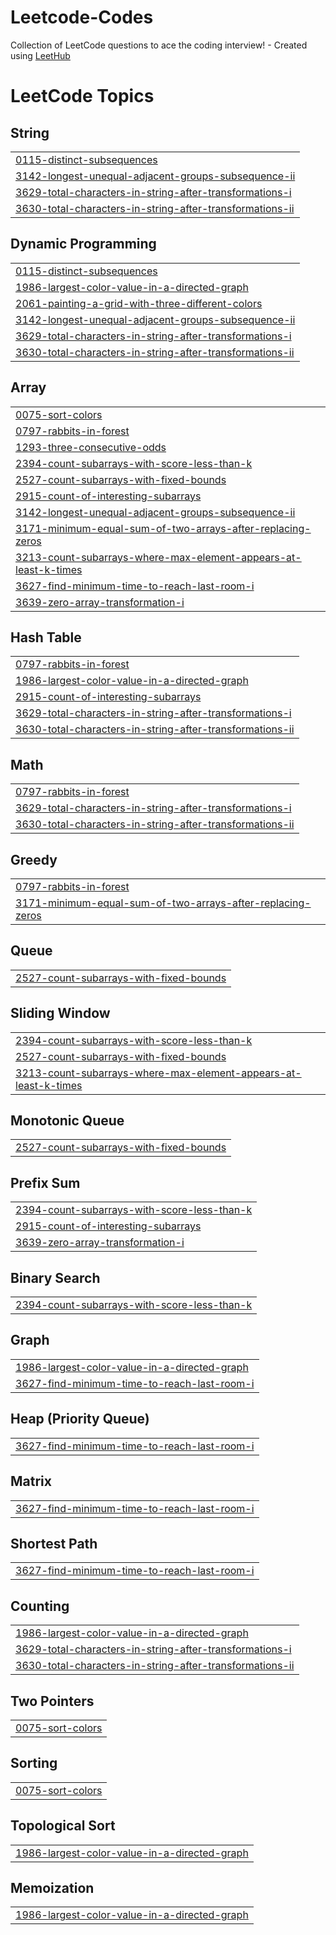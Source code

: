 # Leetcode-Codes
Collection of LeetCode questions to ace the coding interview! - Created using [LeetHub](https://github.com/QasimWani/LeetHub)

<!---LeetCode Topics Start-->
# LeetCode Topics
## String
|  |
| ------- |
| [0115-distinct-subsequences](https://github.com/sids278/Leetcode-Codes/tree/master/0115-distinct-subsequences) |
| [3142-longest-unequal-adjacent-groups-subsequence-ii](https://github.com/sids278/Leetcode-Codes/tree/master/3142-longest-unequal-adjacent-groups-subsequence-ii) |
| [3629-total-characters-in-string-after-transformations-i](https://github.com/sids278/Leetcode-Codes/tree/master/3629-total-characters-in-string-after-transformations-i) |
| [3630-total-characters-in-string-after-transformations-ii](https://github.com/sids278/Leetcode-Codes/tree/master/3630-total-characters-in-string-after-transformations-ii) |
## Dynamic Programming
|  |
| ------- |
| [0115-distinct-subsequences](https://github.com/sids278/Leetcode-Codes/tree/master/0115-distinct-subsequences) |
| [1986-largest-color-value-in-a-directed-graph](https://github.com/sids278/Leetcode-Codes/tree/master/1986-largest-color-value-in-a-directed-graph) |
| [2061-painting-a-grid-with-three-different-colors](https://github.com/sids278/Leetcode-Codes/tree/master/2061-painting-a-grid-with-three-different-colors) |
| [3142-longest-unequal-adjacent-groups-subsequence-ii](https://github.com/sids278/Leetcode-Codes/tree/master/3142-longest-unequal-adjacent-groups-subsequence-ii) |
| [3629-total-characters-in-string-after-transformations-i](https://github.com/sids278/Leetcode-Codes/tree/master/3629-total-characters-in-string-after-transformations-i) |
| [3630-total-characters-in-string-after-transformations-ii](https://github.com/sids278/Leetcode-Codes/tree/master/3630-total-characters-in-string-after-transformations-ii) |
## Array
|  |
| ------- |
| [0075-sort-colors](https://github.com/sids278/Leetcode-Codes/tree/master/0075-sort-colors) |
| [0797-rabbits-in-forest](https://github.com/sids278/Leetcode-Codes/tree/master/0797-rabbits-in-forest) |
| [1293-three-consecutive-odds](https://github.com/sids278/Leetcode-Codes/tree/master/1293-three-consecutive-odds) |
| [2394-count-subarrays-with-score-less-than-k](https://github.com/sids278/Leetcode-Codes/tree/master/2394-count-subarrays-with-score-less-than-k) |
| [2527-count-subarrays-with-fixed-bounds](https://github.com/sids278/Leetcode-Codes/tree/master/2527-count-subarrays-with-fixed-bounds) |
| [2915-count-of-interesting-subarrays](https://github.com/sids278/Leetcode-Codes/tree/master/2915-count-of-interesting-subarrays) |
| [3142-longest-unequal-adjacent-groups-subsequence-ii](https://github.com/sids278/Leetcode-Codes/tree/master/3142-longest-unequal-adjacent-groups-subsequence-ii) |
| [3171-minimum-equal-sum-of-two-arrays-after-replacing-zeros](https://github.com/sids278/Leetcode-Codes/tree/master/3171-minimum-equal-sum-of-two-arrays-after-replacing-zeros) |
| [3213-count-subarrays-where-max-element-appears-at-least-k-times](https://github.com/sids278/Leetcode-Codes/tree/master/3213-count-subarrays-where-max-element-appears-at-least-k-times) |
| [3627-find-minimum-time-to-reach-last-room-i](https://github.com/sids278/Leetcode-Codes/tree/master/3627-find-minimum-time-to-reach-last-room-i) |
| [3639-zero-array-transformation-i](https://github.com/sids278/Leetcode-Codes/tree/master/3639-zero-array-transformation-i) |
## Hash Table
|  |
| ------- |
| [0797-rabbits-in-forest](https://github.com/sids278/Leetcode-Codes/tree/master/0797-rabbits-in-forest) |
| [1986-largest-color-value-in-a-directed-graph](https://github.com/sids278/Leetcode-Codes/tree/master/1986-largest-color-value-in-a-directed-graph) |
| [2915-count-of-interesting-subarrays](https://github.com/sids278/Leetcode-Codes/tree/master/2915-count-of-interesting-subarrays) |
| [3629-total-characters-in-string-after-transformations-i](https://github.com/sids278/Leetcode-Codes/tree/master/3629-total-characters-in-string-after-transformations-i) |
| [3630-total-characters-in-string-after-transformations-ii](https://github.com/sids278/Leetcode-Codes/tree/master/3630-total-characters-in-string-after-transformations-ii) |
## Math
|  |
| ------- |
| [0797-rabbits-in-forest](https://github.com/sids278/Leetcode-Codes/tree/master/0797-rabbits-in-forest) |
| [3629-total-characters-in-string-after-transformations-i](https://github.com/sids278/Leetcode-Codes/tree/master/3629-total-characters-in-string-after-transformations-i) |
| [3630-total-characters-in-string-after-transformations-ii](https://github.com/sids278/Leetcode-Codes/tree/master/3630-total-characters-in-string-after-transformations-ii) |
## Greedy
|  |
| ------- |
| [0797-rabbits-in-forest](https://github.com/sids278/Leetcode-Codes/tree/master/0797-rabbits-in-forest) |
| [3171-minimum-equal-sum-of-two-arrays-after-replacing-zeros](https://github.com/sids278/Leetcode-Codes/tree/master/3171-minimum-equal-sum-of-two-arrays-after-replacing-zeros) |
## Queue
|  |
| ------- |
| [2527-count-subarrays-with-fixed-bounds](https://github.com/sids278/Leetcode-Codes/tree/master/2527-count-subarrays-with-fixed-bounds) |
## Sliding Window
|  |
| ------- |
| [2394-count-subarrays-with-score-less-than-k](https://github.com/sids278/Leetcode-Codes/tree/master/2394-count-subarrays-with-score-less-than-k) |
| [2527-count-subarrays-with-fixed-bounds](https://github.com/sids278/Leetcode-Codes/tree/master/2527-count-subarrays-with-fixed-bounds) |
| [3213-count-subarrays-where-max-element-appears-at-least-k-times](https://github.com/sids278/Leetcode-Codes/tree/master/3213-count-subarrays-where-max-element-appears-at-least-k-times) |
## Monotonic Queue
|  |
| ------- |
| [2527-count-subarrays-with-fixed-bounds](https://github.com/sids278/Leetcode-Codes/tree/master/2527-count-subarrays-with-fixed-bounds) |
## Prefix Sum
|  |
| ------- |
| [2394-count-subarrays-with-score-less-than-k](https://github.com/sids278/Leetcode-Codes/tree/master/2394-count-subarrays-with-score-less-than-k) |
| [2915-count-of-interesting-subarrays](https://github.com/sids278/Leetcode-Codes/tree/master/2915-count-of-interesting-subarrays) |
| [3639-zero-array-transformation-i](https://github.com/sids278/Leetcode-Codes/tree/master/3639-zero-array-transformation-i) |
## Binary Search
|  |
| ------- |
| [2394-count-subarrays-with-score-less-than-k](https://github.com/sids278/Leetcode-Codes/tree/master/2394-count-subarrays-with-score-less-than-k) |
## Graph
|  |
| ------- |
| [1986-largest-color-value-in-a-directed-graph](https://github.com/sids278/Leetcode-Codes/tree/master/1986-largest-color-value-in-a-directed-graph) |
| [3627-find-minimum-time-to-reach-last-room-i](https://github.com/sids278/Leetcode-Codes/tree/master/3627-find-minimum-time-to-reach-last-room-i) |
## Heap (Priority Queue)
|  |
| ------- |
| [3627-find-minimum-time-to-reach-last-room-i](https://github.com/sids278/Leetcode-Codes/tree/master/3627-find-minimum-time-to-reach-last-room-i) |
## Matrix
|  |
| ------- |
| [3627-find-minimum-time-to-reach-last-room-i](https://github.com/sids278/Leetcode-Codes/tree/master/3627-find-minimum-time-to-reach-last-room-i) |
## Shortest Path
|  |
| ------- |
| [3627-find-minimum-time-to-reach-last-room-i](https://github.com/sids278/Leetcode-Codes/tree/master/3627-find-minimum-time-to-reach-last-room-i) |
## Counting
|  |
| ------- |
| [1986-largest-color-value-in-a-directed-graph](https://github.com/sids278/Leetcode-Codes/tree/master/1986-largest-color-value-in-a-directed-graph) |
| [3629-total-characters-in-string-after-transformations-i](https://github.com/sids278/Leetcode-Codes/tree/master/3629-total-characters-in-string-after-transformations-i) |
| [3630-total-characters-in-string-after-transformations-ii](https://github.com/sids278/Leetcode-Codes/tree/master/3630-total-characters-in-string-after-transformations-ii) |
## Two Pointers
|  |
| ------- |
| [0075-sort-colors](https://github.com/sids278/Leetcode-Codes/tree/master/0075-sort-colors) |
## Sorting
|  |
| ------- |
| [0075-sort-colors](https://github.com/sids278/Leetcode-Codes/tree/master/0075-sort-colors) |
## Topological Sort
|  |
| ------- |
| [1986-largest-color-value-in-a-directed-graph](https://github.com/sids278/Leetcode-Codes/tree/master/1986-largest-color-value-in-a-directed-graph) |
## Memoization
|  |
| ------- |
| [1986-largest-color-value-in-a-directed-graph](https://github.com/sids278/Leetcode-Codes/tree/master/1986-largest-color-value-in-a-directed-graph) |
<!---LeetCode Topics End-->